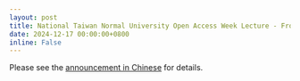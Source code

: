 ```yaml
---
layout: post
title: National Taiwan Normal University Open Access Week Lecture - From data repository to research data management practice
date: 2024-12-17 00:00:00+0800
inline: False
---
```


Please see the [announcement in Chinese](/zh-tw/news/241217_3/) for details.
